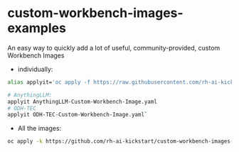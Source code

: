 # custom-workbench-images-examples

An easy way to quickly add a lot of useful, community-provided, custom Workbench Images

* individually:

```bash
alias applyit='oc apply -f https://raw.githubusercontent.com/rh-ai-kickstart/custom-workbench-images-examples/refs/heads/main/imagestreams/'

# AnythingLLM:
applyit AnythingLLM-Custom-Workbench-Image.yaml
# ODH-TEC
applyit ODH-TEC-Custom-Workbench-Image.yaml`
```


* All the images:

```bash
oc apply -k https://github.com/rh-ai-kickstart/custom-workbench-images-examples/
```
